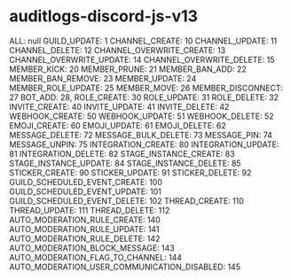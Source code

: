 # auditlogs-discord-js-v13

ALL: null
GUILD_UPDATE: 1
CHANNEL_CREATE: 10
CHANNEL_UPDATE: 11
CHANNEL_DELETE: 12
CHANNEL_OVERWRITE_CREATE: 13
CHANNEL_OVERWRITE_UPDATE: 14
CHANNEL_OVERWRITE_DELETE: 15
MEMBER_KICK: 20
MEMBER_PRUNE: 21
MEMBER_BAN_ADD: 22
MEMBER_BAN_REMOVE: 23
MEMBER_UPDATE: 24
MEMBER_ROLE_UPDATE: 25
MEMBER_MOVE: 26
MEMBER_DISCONNECT: 27
BOT_ADD: 28,
ROLE_CREATE: 30
ROLE_UPDATE: 31
ROLE_DELETE: 32
INVITE_CREATE: 40
INVITE_UPDATE: 41
INVITE_DELETE: 42
WEBHOOK_CREATE: 50
WEBHOOK_UPDATE: 51
WEBHOOK_DELETE: 52
EMOJI_CREATE: 60
EMOJI_UPDATE: 61
EMOJI_DELETE: 62
MESSAGE_DELETE: 72
MESSAGE_BULK_DELETE: 73
MESSAGE_PIN: 74
MESSAGE_UNPIN: 75
INTEGRATION_CREATE: 80
INTEGRATION_UPDATE: 81
INTEGRATION_DELETE: 82
STAGE_INSTANCE_CREATE: 83
STAGE_INSTANCE_UPDATE: 84
STAGE_INSTANCE_DELETE: 85
STICKER_CREATE: 90
STICKER_UPDATE: 91
STICKER_DELETE: 92
GUILD_SCHEDULED_EVENT_CREATE: 100
GUILD_SCHEDULED_EVENT_UPDATE: 101
GUILD_SCHEDULED_EVENT_DELETE: 102
THREAD_CREATE: 110
THREAD_UPDATE: 111
THREAD_DELETE: 112
AUTO_MODERATION_RULE_CREATE: 140
AUTO_MODERATION_RULE_UPDATE: 141
AUTO_MODERATION_RULE_DELETE: 142
AUTO_MODERATION_BLOCK_MESSAGE: 143
AUTO_MODERATION_FLAG_TO_CHANNEL: 144
AUTO_MODERATION_USER_COMMUNICATION_DISABLED: 145

